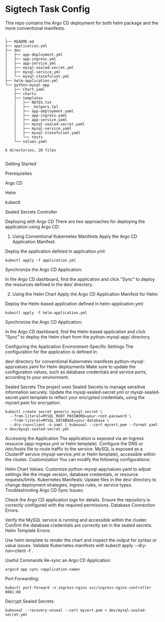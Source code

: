 # Sigtech Task Config

This repo contains the Argo CD deployment for both helm package and the more conventional manifests.

```commandline
.
├── README.md
├── application.yml
├── dev
│   ├── app-deployment.yml
│   ├── app-ingress.yml
│   ├── app-service.yml
│   ├── mysql-sealed-secret.yml
│   ├── mysql-service.yml
│   └── mysql-statefulset.yml
├── helm-application.yml
└── python-mysql-app
    ├── Chart.yaml
    ├── charts
    ├── templates
    │   ├── NOTES.txt
    │   ├── _helpers.tpl
    │   ├── app-deployment.yaml
    │   ├── app-ingress.yaml
    │   ├── app-service.yaml
    │   ├── mysql-sealed-secret.yaml
    │   ├── mysql-service.yaml
    │   ├── mysql-statefulset.yaml
    │   └── tests
    └── values.yaml

6 directories, 20 files


```
Getting Started

Prerequisites

Argo CD

Helm

kubectl

Sealed Secrets Controller

Deploying with Argo CD
There are two approaches for deploying the application using Argo CD:

1. Using Conventional Kubernetes Manifests
Apply the Argo CD Application Manifest:

Deploy the application defined in application.yml:

```commandline
kubectl apply -f application.yml
```

Synchronize the Argo CD Application:

In the Argo CD dashboard, find the application and click "Sync" to deploy the resources defined in the dev/ directory.

2. Using the Helm Chart
Apply the Argo CD Application Manifest for Helm:

Deploy the Helm-based application defined in helm-application.yml:

```commandline
kubectl apply -f helm-application.yml
```

Synchronize the Argo CD Application:

In the Argo CD dashboard, find the Helm-based application and click "Sync" to deploy the Helm chart from the python-mysql-app/ directory.

Configuring the Application
Environment-Specific Settings
The configuration for the application is defined in:

dev/ directory for conventional Kubernetes manifests
python-mysql-app/values.yaml for Helm deployments
Make sure to update the configuration values, such as database credentials and service ports, according to your environment.

Sealed Secrets
The project uses Sealed Secrets to manage sensitive information securely. Update the mysql-sealed-secret.yml or mysql-sealed-secret.yaml template to reflect your encrypted credentials, using the mycert.pem for encryption.

```commandline
kubectl create secret generic mysql-secret \
  --from-literal=MYSQL_ROOT_PASSWORD=your-root-password \
  --from-literal=MYSQL_DATABASE=your-database \
  --dry-run=client -o yaml | kubeseal --cert mycert.pem --format yaml > dev/mysql-sealed-secret.yml
```

Accessing the Application
The application is exposed via an Ingress resource (app-ingress.yml or Helm template). Configure the DNS or /etc/hosts file to route traffic to the service.
MySQL is exposed as a ClusterIP service (mysql-service.yml or Helm template), accessible within the cluster.
Customization
You can modify the following configurations:

Helm Chart Values: Customize python-mysql-app/values.yaml to adjust settings like the image version, database credentials, or resource requests/limits.
Kubernetes Manifests: Update files in the dev/ directory to change deployment strategies, ingress rules, or service types.
Troubleshooting
Argo CD Sync Issues:

Check the Argo CD application logs for details.
Ensure the repository is correctly configured with the required permissions.
Database Connection Errors:

Verify the MySQL service is running and accessible within the cluster.
Confirm the database credentials are correctly set in the sealed secrets.
Helm Template Errors:

Use helm template to render the chart and inspect the output for syntax or value issues.
Validate Kubernetes manifests with kubectl apply --dry-run=client -f <file>.

Useful Commands
Re-sync an Argo CD Application:

```commandline
argocd app sync <application-name>
```

Port Forwarding:
```commandline
kubectl port-forward -n ingress-nginx svc/ingress-nginx-controller 8081:80
```


Decrypt Sealed Secrets:

```commandline
kubeseal --recovery-unseal --cert mycert.pem < dev/mysql-sealed-secret.yml
```

